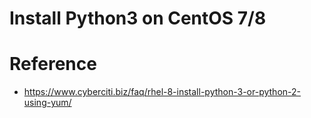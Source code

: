 # Install Python3 on CentOS 7/8

# Reference
* https://www.cyberciti.biz/faq/rhel-8-install-python-3-or-python-2-using-yum/

